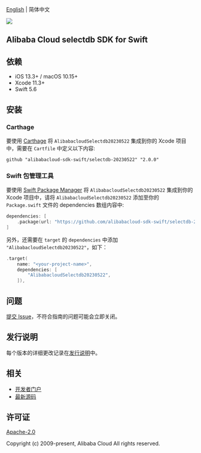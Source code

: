 [English](README.md) | 简体中文

![](https://aliyunsdk-pages.alicdn.com/icons/AlibabaCloud.svg)

## Alibaba Cloud selectdb SDK for Swift

## 依赖

- iOS 13.3+ / macOS 10.15+
- Xcode 11.3+
- Swift 5.6

## 安装

### Carthage

要使用 [Carthage](https://github.com/Carthage/Carthage) 将 `AlibabacloudSelectdb20230522` 集成到你的 Xcode 项目中，需要在 `Cartfile` 中定义以下内容:

```ogdl
github "alibabacloud-sdk-swift/selectdb-20230522" "2.0.0"
```

### Swift 包管理工具

要使用 [Swift Package Manager](https://swift.org/package-manager/) 将 `AlibabacloudSelectdb20230522` 集成到你的 Xcode 项目中，请将 `AlibabacloudSelectdb20230522` 添加至你的 `Package.swift` 文件的 dependencies 数组内容中:

```swift
dependencies: [
    .package(url: "https://github.com/alibabacloud-sdk-swift/selectdb-20230522.git", from: "2.0.0")
]
```

另外，还需要在 `target` 的 `dependencies` 中添加 `"AlibabacloudSelectdb20230522"`，如下：

```swift
.target(
    name: "<your-project-name>",
    dependencies: [
        "AlibabacloudSelectdb20230522",
    ]),
```

## 问题

[提交 Issue](https://github.com/alibabacloud-sdk-swift/selectdb-20230522/issues/new)，不符合指南的问题可能会立即关闭。

## 发行说明

每个版本的详细更改记录在[发行说明](./ChangeLog.txt)中。

## 相关

* [开发者门户](https://next.api.aliyun.com/home)
* [最新源码](https://github.com/alibabacloud-sdk-swift/selectdb-20230522)

## 许可证

[Apache-2.0](http://www.apache.org/licenses/LICENSE-2.0)

Copyright (c) 2009-present, Alibaba Cloud All rights reserved.
